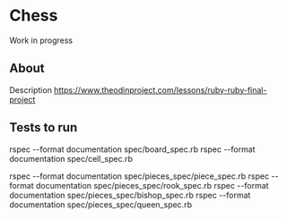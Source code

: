 # Chess

Work in progress

## About

Description
https://www.theodinproject.com/lessons/ruby-ruby-final-project

## Tests to run

rspec --format documentation spec/board_spec.rb
rspec --format documentation spec/cell_spec.rb

rspec --format documentation spec/pieces_spec/piece_spec.rb
rspec --format documentation spec/pieces_spec/rook_spec.rb
rspec --format documentation spec/pieces_spec/bishop_spec.rb
rspec --format documentation spec/pieces_spec/queen_spec.rb
